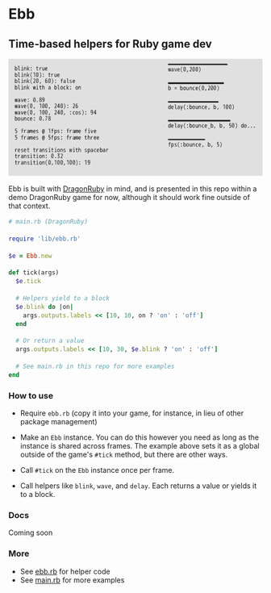 # Ebb

## Time-based helpers for Ruby game dev

![Ebb Demo GIF](metadata/ebb.gif)

Ebb is built with [DragonRuby](https://dragonruby.itch.io/dragonruby-gtk) in mind, and is presented in this repo within a demo DragonRuby game for now, although it should work fine outside of that context.

```ruby
# main.rb (DragonRuby)

require 'lib/ebb.rb'

$e = Ebb.new

def tick(args)
  $e.tick

  # Helpers yield to a block
  $e.blink do |on|
    args.outputs.labels << [10, 10, on ? 'on' : 'off']
  end

  # Or return a value
  args.outputs.labels << [10, 30, $e.blink ? 'on' : 'off']

  # See main.rb in this repo for more examples
end
```

### How to use

- Require `ebb.rb` (copy it into your game, for instance, in lieu of other package management)

- Make an `Ebb` instance. You can do this however you need as long as the instance is shared across frames. The example above sets it as a global outside of the game's `#tick` method, but there are other ways.

- Call `#tick` on the `Ebb` instance once per frame.

- Call helpers like `blink`, `wave`, and `delay`. Each returns a value or yields it to a block.

### Docs

Coming soon

### More

- See [ebb.rb](app/lib/ebb.rb) for helper code
- See [main.rb](app/main.rb) for more examples
